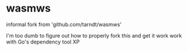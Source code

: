 # wasmws
informal fork from 'github.com/tarndt/wasmws'

I'm too dumb to figure out how to properly fork this and get it work work with Go's dependency tool XP
